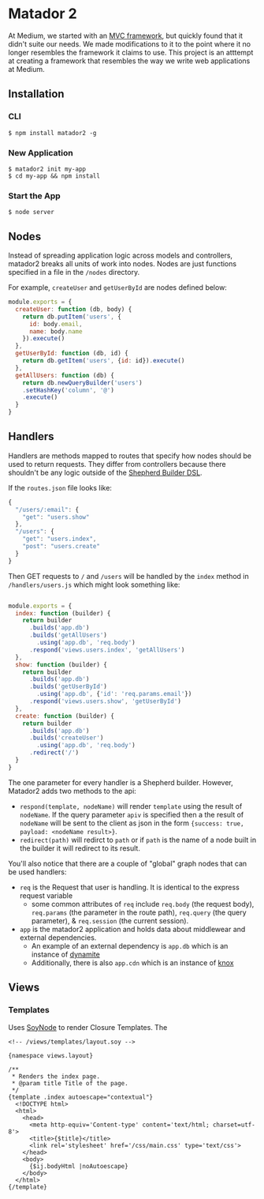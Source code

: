 # Matador 2
At Medium, we started with an [MVC framework](https://github.com/Obvious/matador), but quickly found that it didn't suite our needs. We made modifications to it to the point where it no longer resembles the framework it claims to use. This project is an atttempt at creating a framework that resembles the way we write web applications at Medium.

## Installation

### CLI
```
$ npm install matador2 -g
```

### New Application
```
$ matador2 init my-app
$ cd my-app && npm install
```

### Start the App
```
$ node server
```

## Nodes
Instead of spreading application logic across models and controllers, matador2 breaks all units of work into nodes. Nodes are just functions specified in a file in the `/nodes` directory.

For example, `createUser` and `getUserById` are nodes defined below:
```javascript
module.exports = {
  createUser: function (db, body) {
    return db.putItem('users', {
      id: body.email,
      name: body.name
    }).execute()
  },
  getUserById: function (db, id) {
    return db.getItem('users', {id: id}).execute()
  },
  getAllUsers: function (db) {
    return db.newQueryBuilder('users')
    .setHashKey('column', '@')
    .execute()
  }
}

```

## Handlers
Handlers are methods mapped to routes that specify how nodes should be used to return requests. They differ from controllers because there shouldn't be any logic outside of the [Shepherd Builder DSL](https://github.com/Obvious/shepherd#building-nodes).

If the `routes.json` file looks like:

```javascript
{
  "/users/:email": {
    "get": "users.show"
  },
  "/users": {
    "get": "users.index",
    "post": "users.create"
  }
}

```

Then GET requests to `/` and `/users` will be handled by the `index` method in `/handlers/users.js` which might look something like:

```javascript

module.exports = {
  index: function (builder) {
    return builder
      .builds('app.db')
      .builds('getAllUsers')
        .using('app.db', 'req.body')
      .respond('views.users.index', 'getAllUsers')
  },
  show: function (builder) {
    return builder
      .builds('app.db')
      .builds('getUserById')
        .using('app.db', {'id': 'req.params.email'})
      .respond('views.users.show', 'getUserById')
  },
  create: function (builder) {
    return builder
      .builds('app.db')
      .builds('createUser')
        .using('app.db', 'req.body')
      .redirect('/')
  }
}

```

The one parameter for every handler is a Shepherd builder. However, Matador2 adds two methods to the api:
* `respond(template, nodeName)` will render `template` using the result of `nodeName`. If the query parameter `apiv` is specified then a the result of `nodeName` will be sent to the client as json in the form `{success: true, payload: <nodeName result>}`.
* `redirect(path)` will redirct to `path` or if `path` is the name of a node built in the builder it will redirect to its result.

You'll also notice that there are a couple of "global" graph nodes that can be used handlers:
* `req` is the Request that user is handling. It is identical to the express request variable
  - some common attributes of `req` include `req.body` (the request body), `req.params` (the parameter in the route path), `req.query` (the query parameter), & `req.session` (the current session).
* `app` is the matador2 application and holds data about middlewear and external dependencies.
  - An example of an external dependency is `app.db` which is an instance of [dynamite](https://github.com/Obvious/dynamite)
  - Additionally, there is also `app.cdn` which is an instance of [knox](https://github.com/learnboost/knox)

## Views



### Templates
Uses [SoyNode](https://github.com/Obvious/soynode) to render Closure Templates. The  

```
<!-- /views/templates/layout.soy -->

{namespace views.layout}

/**
 * Renders the index page.
 * @param title Title of the page.
 */
{template .index autoescape="contextual"}
  <!DOCTYPE html>
  <html>
    <head>
      <meta http-equiv='Content-type' content='text/html; charset=utf-8'>
      <title>{$title}</title>
      <link rel='stylesheet' href='/css/main.css' type='text/css'>
    </head>
    <body>
      {$ij.bodyHtml |noAutoescape}
    </body>
  </html>
{/template}

```


